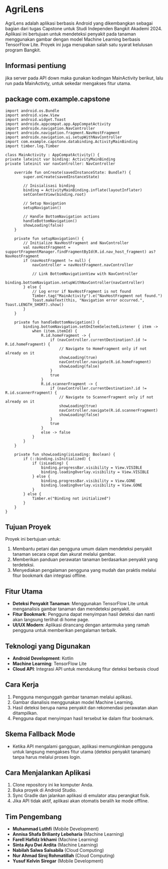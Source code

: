 # AgriLens

AgriLens adalah aplikasi berbasis Android yang dikembangkan sebagai bagian dari tugas Capstone untuk Studi Independen Bangkit Akademi 2024. Aplikasi ini bertujuan untuk mendeteksi penyakit pada tanaman menggunakan gambar dengan model Machine Learning berbasis TensorFlow Lite. Proyek ini juga merupakan salah satu syarat kelulusan program Bangkit.

## Informasi pentiung

jika server pada API down maka gunakan kodingan MainActivity berikut, lalu run pada MainActivty, untuk sekedar mengakses fitur utama.


## package com.example.capstone

    import android.os.Bundle
    import android.view.View
    import android.widget.Toast
    import androidx.appcompat.app.AppCompatActivity
    import androidx.navigation.NavController
    import androidx.navigation.fragment.NavHostFragment
    import androidx.navigation.ui.setupWithNavController
    import com.example.capstone.databinding.ActivityMainBinding
    import timber.log.Timber
    
    class MainActivity : AppCompatActivity() {
    private lateinit var binding: ActivityMainBinding
    private lateinit var navController: NavController
    
        override fun onCreate(savedInstanceState: Bundle?) {
            super.onCreate(savedInstanceState)
    
            // Inisialisasi binding
            binding = ActivityMainBinding.inflate(layoutInflater)
            setContentView(binding.root)
    
            // Setup Navigation
            setupNavigation()
    
            // Handle BottomNavigation actions
            handleBottomNavigation()
            showLoading(false)
        }
    
        private fun setupNavigation() {
            // Initialize NavHostFragment and NavController
            val navHostFragment = supportFragmentManager.findFragmentById(R.id.nav_host_fragment) as? NavHostFragment
            if (navHostFragment != null) {
                navController = navHostFragment.navController
    
                // Link BottomNavigationView with NavController
                binding.bottomNavigation.setupWithNavController(navController)
            } else {
                // Log error if NavHostFragment is not found
                Timber.tag("MainActivity").e("NavHostFragment not found.")
                Toast.makeText(this, "Navigation error occurred.", Toast.LENGTH_SHORT).show()
            }
        }
    
        private fun handleBottomNavigation() {
            binding.bottomNavigation.setOnItemSelectedListener { item ->
                when (item.itemId) {
                    R.id.homeFragment -> {
                        if (navController.currentDestination?.id != R.id.homeFragment) {
                            // Navigate to HomeFragment only if not already on it
                            showLoading(true)
                            navController.navigate(R.id.homeFragment)
                            showLoading(false)
                        }
                        true
                    }
                    R.id.scannerFragment -> {
                        if (navController.currentDestination?.id != R.id.scannerFragment) {
                            // Navigate to ScannerFragment only if not already on it
                            showLoading(true)
                            navController.navigate(R.id.scannerFragment)
                            showLoading(false)
                        }
                        true
                    }
                    else -> false
                }
            }
        }
    
        private fun showLoading(isLoading: Boolean) {
            if (::binding.isInitialized) {
                if (isLoading) {
                    binding.progressBar.visibility = View.VISIBLE
                    binding.loadingOverlay.visibility = View.VISIBLE
                } else {
                    binding.progressBar.visibility = View.GONE
                    binding.loadingOverlay.visibility = View.GONE
                }
            } else {
                Timber.e("Binding not initialized")
            }
        }
    }

    
## Tujuan Proyek
Proyek ini bertujuan untuk:
1. Membantu petani dan pengguna umum dalam mendeteksi penyakit tanaman secara cepat dan akurat melalui gambar.
2. Memberikan panduan perawatan tanaman berdasarkan penyakit yang terdeteksi.
3. Menyediakan pengalaman pengguna yang mudah dan praktis melalui fitur bookmark dan integrasi offline.

## Fitur Utama
- **Deteksi Penyakit Tanaman**: Menggunakan TensorFlow Lite untuk menganalisis gambar tanaman dan mendeteksi penyakit.
- **Fitur Bookmark**: Pengguna dapat menyimpan hasil deteksi dan nanti akan langsung terlihat di home page.
- **UI/UX Modern**: Aplikasi dirancang dengan antarmuka yang ramah pengguna untuk memberikan pengalaman terbaik.

## Teknologi yang Digunakan
- **Android Development**: Kotlin
- **Machine Learning**: TensorFlow Lite
- **Cloud API**: Integrasi API untuk mendukung fitur deteksi berbasis cloud

## Cara Kerja
1. Pengguna mengunggah gambar tanaman melalui aplikasi.
2. Gambar dianalisis menggunakan model Machine Learning.
3. Hasil deteksi berupa nama penyakit dan rekomendasi perawatan akan ditampilkan.
4. Pengguna dapat menyimpan hasil tersebut ke dalam fitur bookmark.

## Skema Fallback Mode
- Ketika API mengalami gangguan, aplikasi memungkinkan pengguna untuk langsung mengakses fitur utama (deteksi penyakit tanaman) tanpa harus melalui proses login.

## Cara Menjalankan Aplikasi
1. Clone repository ini ke komputer Anda.
2. Buka proyek di Android Studio.
3. Sync Gradle dan jalankan aplikasi di emulator atau perangkat fisik.
4. Jika API tidak aktif, aplikasi akan otomatis beralih ke mode offline.

## Tim Pengembang
- **Muhammad Luthfi** (Mobile Development)
- **Annisa Shafa Brilianty Lebeharia** (Machine Learning)
- **Farell Hafidz Irkhami** (Machine Learning)
- **Sinta Ayu Dwi Ardita** (Machine Learning)
- **Nabilah Salwa Salsabila** (Cloud Computing)
- **Nur Ahmad Siroj Rohmatillah** (Cloud Computing)
- **Yusuf Kelvin Siregar** (Mobile Development)









